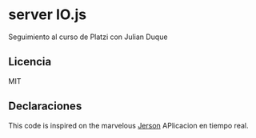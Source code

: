 # server IO.js

Seguimiento al curso de Platzi con Julian Duque

## Licencia

MIT

## Declaraciones

This code is inspired on the marvelous [Jerson](https://twitter.com/carranzajerson)  APlicacion en tiempo real.